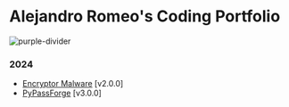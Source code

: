 # Alejandro Romeo's Coding Portfolio
![purple-divider](https://user-images.githubusercontent.com/7065401/52071927-c1cd7100-2562-11e9-908a-dde91ba14e59.png)
### 2024
- [Encryptor Malware](https://github.com/anrph/Personal-Projects-Portfolio/tree/main/Encryptor%20Malware) [v2.0.0]
- [PyPassForge](https://github.com/anrph/Personal-Projects-Portfolio/tree/main/PyPassForge%20-%20Password%20Generator) [v3.0.0]
